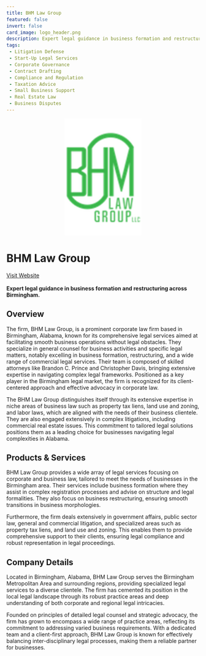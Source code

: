 ```yaml
---
title: BHM Law Group
featured: false
invert: false
card_image: logo_header.png
description: Expert legal guidance in business formation and restructuring across Birmingham.
tags: 
 - Litigation Defense
 - Start-Up Legal Services
 - Corporate Governance
 - Contract Drafting
 - Compliance and Regulation
 - Taxation Advice
 - Small Business Support
 - Real Estate Law
 - Business Disputes
---
```


<div align="center">
<a href="https://bhmlawgroup.com/practice-areas/corporate-law/">
<img src="logo_header.png" alt="Logo" style="min-width: 200px; max-width: 600px; height: auto;" >
</a>
</div>

# BHM Law Group
<a href="https://bhmlawgroup.com/practice-areas/corporate-law/">Visit Website</a>
<br>
<br>
**Expert legal guidance in business formation and restructuring across Birmingham.**

## Overview
The firm, BHM Law Group, is a prominent corporate law firm based in Birmingham, Alabama, known for its comprehensive legal services aimed at facilitating smooth business operations without legal obstacles. They specialize in general counsel for business activities and specific legal matters, notably excelling in business formation, restructuring, and a wide range of commercial legal services. Their team is composed of skilled attorneys like Brandon C. Prince and Christopher Davis, bringing extensive expertise in navigating complex legal frameworks. Positioned as a key player in the Birmingham legal market, the firm is recognized for its client-centered approach and effective advocacy in corporate law.

The BHM Law Group distinguishes itself through its extensive expertise in niche areas of business law such as property tax liens, land use and zoning, and labor laws, which are aligned with the needs of their business clientele. They are also engaged extensively in complex litigations, including commercial real estate issues. This commitment to tailored legal solutions positions them as a leading choice for businesses navigating legal complexities in Alabama.
## Products & Services 
BHM Law Group provides a wide array of legal services focusing on corporate and business law, tailored to meet the needs of businesses in the Birmingham area. Their services include business formation where they assist in complex registration processes and advise on structure and legal formalities. They also focus on business restructuring, ensuring smooth transitions in business morphologies.

Furthermore, the firm deals extensively in government affairs, public sector law, general and commercial litigation, and specialized areas such as property tax liens, and land use and zoning. This enables them to provide comprehensive support to their clients, ensuring legal compliance and robust representation in legal proceedings.
## Company Details 
Located in Birmingham, Alabama, BHM Law Group serves the Birmingham Metropolitan Area and surrounding regions, providing specialized legal services to a diverse clientele. The firm has cemented its position in the local legal landscape through its robust practice areas and deep understanding of both corporate and regional legal intricacies.

Founded on principles of detailed legal counsel and strategic advocacy, the firm has grown to encompass a wide range of practice areas, reflecting its commitment to addressing varied business requirements. With a dedicated team and a client-first approach, BHM Law Group is known for effectively balancing inter-disciplinary legal processes, making them a reliable partner for businesses.

